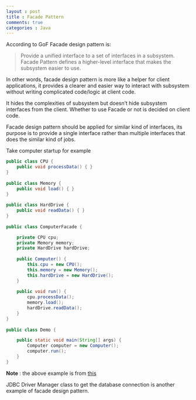 ```yaml
---
layout : post
title : Facade Pattern
comments: true
categories : Java
---
```


According to GoF Facade design pattern is:

> Provide a unified interface to a set of interfaces in a subsystem. 
> Facade Pattern defines a higher-level interface that makes the subsystem easier to use.

In other words, facade design pattern is more like a helper for client applications, it provides a clearer and easier way
to interact with subsystem without writing complicated code/logic at client code. 

It hides the complexities of subsystem but doesn’t hide subsystem interfaces from the client. 
Whether to use Facade or not is decided on client code.

Facade design pattern should be applied for similar kind of interfaces, 
its purpose is to provide a single interface rather than multiple interfaces that does the similar kind of jobs.

Take computer startup for example

```java
public class CPU {
    public void processData() { }
}
 
public class Memory {
    public void load() { }
}
 
public class HardDrive {
    public void readData() { }
}
 
public class ComputerFacade {

    private CPU cpu;
    private Memory memory;
    private HardDrive hardDrive;
 
    public Computer() {
        this.cpu = new CPU();
        this.memory = new Memory();
        this.hardDrive = new HardDrive();
    }
 
    public void run() {
        cpu.processData();
        memory.load();
        hardDrive.readData();
    }
}
 
public class Demo {

    public static void main(String[] args) {
        Computer computer = new Computer();
        computer.run();
    }
}
```

**Note** : the above example is from [this](https://www.programcreek.com/2013/02/java-design-pattern-facade/) 

JDBC Driver Manager class to get the database connection is another example of facade design pattern.
